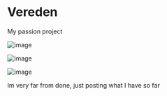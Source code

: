 # Vereden
My passion project

![image](https://user-images.githubusercontent.com/92670917/194698848-b535c31c-7a17-4fc3-a313-39bfcdf41692.png)


![image](https://user-images.githubusercontent.com/92670917/194698889-a0569514-2905-4c08-bbd8-9b0dc3261a21.png)


![image](https://user-images.githubusercontent.com/92670917/194698915-bc35bf54-3b6c-40f2-9065-29f1495e6950.png)



Im very far from done, just posting what I have so far 
